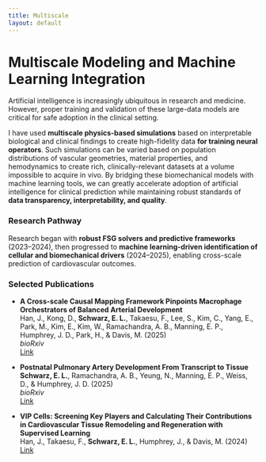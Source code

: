 ```yaml
---
title: Multiscale
layout: default
---
```


# Multiscale Modeling and Machine Learning Integration

Artificial intelligence is increasingly ubiquitous in research and medicine. However, proper training and validation of these large-data models are critical for safe adoption in the clinical setting.  

I have used **multiscale physics-based simulations** based on interpretable biological and clinical findings to create high-fidelity data **for training neural operators**. Such simulations can be varied based on population distributions of vascular geometries, material properties, and hemodynamics to create rich, clinically-relevant datasets at a volume impossible to acquire in vivo. By bridging these biomechanical models with machine learning tools, we can greatly accelerate adoption of artificial intelligence for clinical prediction while maintaining robust standards of **data transparency, interpretability, and quality**.  

### Research Pathway
Research began with **robust FSG solvers and predictive frameworks** (2023–2024), then progressed to **machine learning-driven identification of cellular and biomechanical drivers** (2024–2025), enabling cross-scale prediction of cardiovascular outcomes.

### Selected Publications

- **A Cross-scale Causal Mapping Framework Pinpoints Macrophage Orchestrators of Balanced Arterial Development**  
  Han, J., Kong, D., **Schwarz, E. L.**, Takaesu, F., Lee, S., Kim, C., Yang, E., Park, M., Kim, E., Kim, W., Ramachandra, A. B., Manning, E. P., Humphrey, J. D., Park, H., & Davis, M. (2025)  
  *bioRxiv*  
  [Link](https://www.biorxiv.org/content/10.1101/2025.10.08.681286.abstract)

- **Postnatal Pulmonary Artery Development From Transcript to Tissue**  
  **Schwarz, E. L.**, Ramachandra, A. B., Yeung, N., Manning, E. P., Weiss, D., & Humphrey, J. D. (2025)  
  *bioRxiv*  
  [Link](https://pmc.ncbi.nlm.nih.gov/articles/PMC12157632/)

- **VIP Cells: Screening Key Players and Calculating Their Contributions in Cardiovascular Tissue Remodeling and Regeneration with Supervised Learning**  
  Han, J., Takaesu, F., **Schwarz, E. L.**, Humphrey, J., & Davis, M. (2024)  
  [Link](https://scholar.google.com/scholar?cluster=8431695312055723732&hl=en&oi=scholarr)